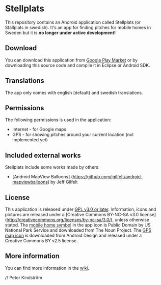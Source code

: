 # Stellplats
This repository contains an Android application called Stellplats (or Ställplats in swedish). 
It's an app for finding pitches for mobile homes in Sweden but it is **no longer under active development!**


## Download
You can download this application from [Google Play Market](http://bit.ly/stellplats) or by downloading this source code and 
compile it in Eclipse or Android SDK.


## Translations
The app only comes with english (default) and swedish translations. 


## Permissions
The following permissions is used in the application:

* Internet - for Google maps
* GPS - for showing pitches around your current location (not implemented yet)


## Included external works
Stellplats include some works made by others:

* [Android MapView Balloons] (https://github.com/jgilfelt/android-mapviewballoons) by Jeff Gilfelt


## License
This application is released under [GPL v3.0 or later](http://www.gnu.org/licenses/gpl.html).
Information, icons and pictures are released under a [Creative Commons BY-NC-SA v3.0 license]
(http://creativecommons.org/licenses/by-nc-sa/3.0/), unless otherwise stated.
The [mobile home symbol](http://thenounproject.com/en-us/noun/rv/) in the app icon is Public Domain by 
US National Park Service and downloaded from The Noun Project.
The [GPS map icon](http://developer.android.com/design/downloads/) is downloaded from Android Design and 
released under a Creative Commons BY v2.5 license.


## More information
You can find more information in the [wiki](https://github.com/mekanoid/Stellplats/wiki/).


// Peter Kindström